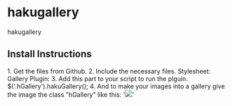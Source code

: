 # hakugallery
hakugallery

<h2>Install Instructions</h2>
1. Get the files from Github.
2. Include the necessary files.
Stylesheet: <link rel="stylesheet/less" type="text/css" href="path/hakuGallery.css">
Gallery Plugin: <script src="path/hakuGallery.js"></script>
3. Add this part to your script to run the plguin.
$('.hGallery').hakuGallery();
4. And to make your images into a gallery give the image the class "hGallery" like this:
			'<img class="hGallery" src="img/1.jpg">'
